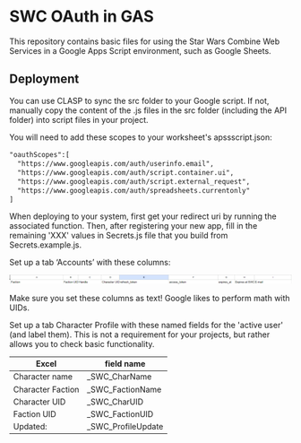 # SWC OAuth in GAS

This repository contains basic files for using the Star Wars Combine Web Services in a Google Apps Script environment, such as Google Sheets.

## Deployment

You can use CLASP to sync the src folder to your Google script. If not, manually copy the content of the .js files in the src folder (including the API folder) into script files in your project.

You will need to add these scopes to your worksheet's apssscript.json:

```
"oauthScopes":[
  "https://www.googleapis.com/auth/userinfo.email",
  "https://www.googleapis.com/auth/script.container.ui",
  "https://www.googleapis.com/auth/script.external_request",
  "https://www.googleapis.com/auth/spreadsheets.currentonly"
]
```

When deploying to your system, first get your redirect uri by running the associated function. Then, after registering your new app, fill in the remaining 'XXX' values in Secrets.js file that you build from Secrets.example.js.

Set up a tab ‘Accounts’ with these columns:

![alt text](image.png)

Make sure you set these columns as text! Google likes to perform math with UIDs.

Set up a tab Character Profile with these named fields for the 'active user' (and label them). This is not a requirement for your projects, but rather allows you to check basic functionality.

| Excel             | field name         |
| ----------------- | ------------------ |
| Character name    | _SWC_CharName      |
| Character Faction | _SWC_FactionName   |
| Character UID     | _SWC_CharUID       |
| Faction UID       | _SWC_FactionUID    |
| Updated:          | _SWC_ProfileUpdate |
